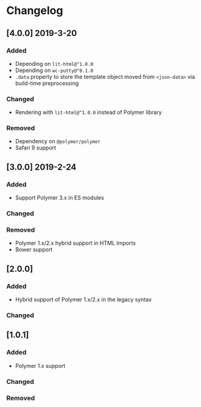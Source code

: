 # Changelog

## [4.0.0] 2019-3-20
### Added
- Depending on `lit-html@^1.0.0`
- Depending on `wc-putty@^0.1.0`
- `.data` property to store the template object moved from `<json-data>` via build-time preprocessing

### Changed
- Rendering with `lit-html@^1.0.0` instead of Polymer library

### Removed
- Dependency on `@polymer/polymer`
- Safari 9 support

## [3.0.0] 2019-2-24
### Added
- Support Polymer 3.x in ES modules

### Changed

### Removed
- Polymer 1.x/2.x hybrid support in HTML Imports
- Bower support

## [2.0.0]
### Added
- Hybrid support of Polymer 1.x/2.x in the legacy syntax

### Changed

## [1.0.1]
### Added
- Polymer 1.x support

### Changed

### Removed
